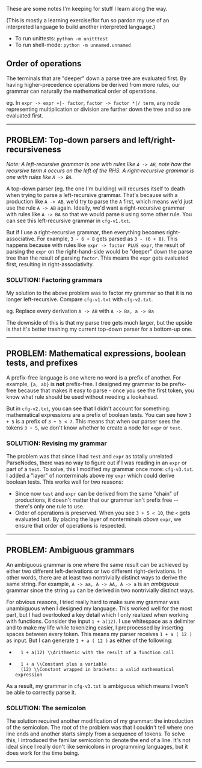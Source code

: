 These are some notes I'm keeping for stuff I learn along the way.

(This is mostly a learning exercise/for fun so pardon my use of an interpreted language to build
another interpreted language.)

- To run unittests: `python -m unitttest`
- To run shell-mode: `python -m unnamed.unnamed`

## Order of operations
The terminals that are "deeper" down a parse tree are evaluated first. By having higher-precedence operations
be derived from more rules, our grammar can naturally the mathematical order of operations.

eg. In `expr -> expr +|- factor`, `factor -> factor *|/ term`, any node representing multiplication or 
division are further down the tree and so are evaluated first.

***

## PROBLEM: Top-down parsers and left/right-recursiveness
*Note: A left-recursive grammar is one with rules like `A -> AB`, note how the recursive term `A` occurs on the left of the RHS. A right-recursive grammar is one with rules like `A -> BA`.*

A top-down parser (eg. the one I'm building) will recurses itself to death when trying to 
parse a left-recursive grammar. That's because with a production like `A -> AB`, we'd try to parse the `A` first, which means we'd just use the rule `A -> AB` again. Ideally, we'd want a right-recursive grammar with rules like `A -> BA` so that we would parse `B` using some other rule. You can see this left-recursive grammar in `cfg-v1.txt`. 

But if I use a right-recursive grammar, then everything becomes right-associative. For example, `3 - 6 + 8` gets parsed as `3 - (6 + 8)`. This happens because with rules like `expr -> factor PLUS expr`, the result of parsing the `expr` on the right-hand-side
would be "deeper" down the parse tree than the result of parsing `factor`. This means the `expr` gets evaluated first, resulting
in right-associativity. 

### SOLUTION: Factoring grammars
My solution to the above problem was to factor my grammar so that it is no longer left-recursive. Compare 
`cfg-v1.txt` with `cfg-v2.txt`.

eg. Replace every derivation `A -> AB` with `A -> Ba, a -> Ba`

The downside of this is that my parse tree gets much larger, but the upside is that it's better trashing
my current top-down parser for a bottom-up one.

***

## PROBLEM: Mathematical expressions, boolean tests, and prefixes
A prefix-free language is one where no word is a prefix of another. For example, `{a, ab}` is **not** 
prefix-free. I designed my grammar to be prefix-free because that makes it easy to parse - once you
see the first token, you know what rule should be used without needing a lookahead.

But in `cfg-v2.txt`, you can see that I didn't account for something: mathematical expressions are a prefix
of boolean tests. You can see how `3 + 5` is a prefix of `3 + 5 < 7`. This means that when our parser sees the 
tokens `3 + 5`, we don't know whether to create a node for `expr` or `test`.

### SOLUTION: Revising my grammar
The problem was that since I had `test` and `expr` as totally unrelated ParseNodes, there was no way to 
figure out if I was reading in an `expr` or part of a `test`. To solve, this I modified my grammar once more:
`cfg-v3.txt`. I added a "layer" of nonterminals above my `expr` which could derive boolean tests. This works well
for two reasons:
  - Since now `test` and `expr` can be derived from the same "chain" of productions, it doesn't matter that our grammar
    isn't prefix free -- there's only one rule to use.
  - Order of operations is preserved. When you see `3 + 5 < 10`, the `<` gets evaluated last. By placing the layer
    of nonterminals *above* `expr`, we ensure that order of operations is respected.

***

## PROBLEM: Ambiguous grammars
An ambiguous grammar is one where the same result can be achieved by either two different left-derivations or two 
different right-derivations. In other words, there are at least two nontrivially distinct ways to derive the same string.
For example, `A -> aa, A -> AA, A -> a` is an *ambiguous* grammar since the string `aa` can be derived in 
two nontrivially distinct ways.

For obvious reasons, I tried really hard to make sure my grammar was unambiguous when I designed my language. This worked
well for the most part, but I had overlooked a key detail which I only realized when working with functions.
Consider the input `1 + a(12)`. I use whitespace as a delimiter and to make my life while tokenizing easier, I preprocessed by inserting spaces between every token. This means my parser receives `1 + a ( 12 )` as input. But I can generate `1 + a ( 12 )` as either of the following:
  - ```
      1 + a(12) \\Arithmetic with the result of a function call
    ```
  - ```
      1 + a \\Constant plus a variable
      (12) \\Constant wrapped in brackets: a valid mathematical expression
    ```
As a result, my grammar in `cfg-v3.txt` is ambiguous which means I won't be able to correctly parse it.

### SOLUTION: The semicolon
The solution required another modification of my grammar: the introduction of the semicolon. The root of the problem was 
that I couldn't tell where one line ends and another starts simply from a sequence of tokens. To solve this, I introduced
the familiar semicolon to denote the end of a line. It's not ideal since I really don't like semicolons in programming
languages, but it does work for the time being.


***